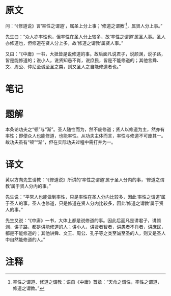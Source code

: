 # 原文
问：“《修道说》言‘率性之谓道’，属圣上分上事；‘修道之谓教’[^1]，属贤人分上事。”

先生曰：“众人亦率性也，但率性在圣人分上较多，故‘率性之谓道’属圣人事。圣人亦修道也，但修道在贤人分上多，故‘修道之谓教’属贤人事。”

又曰：“《中庸》一书，大抵皆是说修道的事。故后面凡说君子，说颜渊，说子路，皆是能修道的；说小人，说贤知愚不肖，说庶民，皆是不能修道的；其他言舜、文、周公、仲尼至诚至圣之类，则又圣人之自能修道者也。”
# 笔记

# 题解
本条论功夫之“顿”与“渐”。圣人随性而为，然不废修道；贤人以修道为主，然亦有率性；即便众人也能修道，也能率性。从功夫主体而言，率性与修道不可废其一。故功夫虽有“顿”“渐”，但在实际功夫过程中需打并为一。
# 译文
黄以方向先生请教：“《修道说》所讲的‘率性之谓道’属于圣人分内的事，‘修道之谓教’属于贤人分内的事。”

先生说：“平常人也能做到率性，只是率性在圣人分内比较多，因此‘率性之谓道’属于圣人的事。圣人也修道，只是修道在贤人分内比较多，因此‘修道之谓教’属于贤人的事。”

先生又说：“《中庸》一书，大体上都是说修道的事。因此后面凡是讲君子，讲颜渊，讲子路，都是讲能修道的人；讲小人，讲贤者智者，讲愚者不肖者，讲庶民，都是不能修道的；其他讲舜、文王、周公、孔子等之类至诚至圣的人，则又是圣人中自然能修道的人。”
# 注释

[^1]: 率性之谓道、修道之谓教：语自《中庸》首章：“天命之谓性，率性之谓道，修道之谓教。”